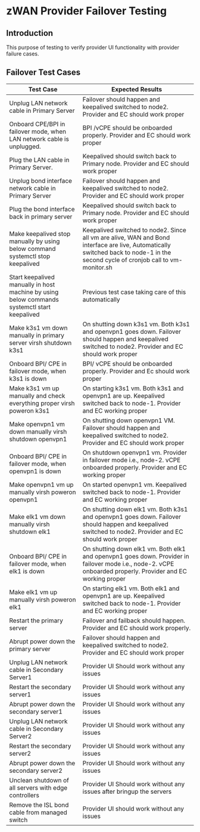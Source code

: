 # zWAN Provider Failover Testing 

## Introduction

This purpose of testing to verify provider UI functionality with provider failure cases.

## Failover Test Cases



| Test Case                                                                      | Expected Results                                                                                                                                                                        |
|--------------------------------------------------------------------------------|-----------------------------------------------------------------------------------------------------------------------------------------------------------------------------------------|
| Unplug LAN network cable in Primary Server                                     | Failover should happen and keepalived switched to node2. Provider and EC should work proper                                                                                             |
| Onboard CPE/BPI in failover mode, when LAN network cable is unplugged.         | BPI /vCPE should be onboarded properly. Provider and EC should work proper                                                                                                              |
| Plug the LAN cable in Primary Server.                                          | Keepalived should switch back to Primary node. Provider and EC should work proper                                                                                                       |
| Unplug bond interface network cable in Primary Server                          | Failover should happen and keepalived switched to node2. Provider and EC should work proper                                                                                             |
| Plug the bond interface back in primary server                                 | Keepalived   should switch back to Primary node. Provider and EC should work proper                                                                                                     |
| Make keepalived stop manually by using below command systemctl stop keepalived | Keepalived   switched to node2. Since all vm are alive, WAN and Bond interface are live,   Automatically switched back to node-1 in the second cycle of cronjob call to   vm-monitor.sh |
| Start keepalived manually in host machine by using below commands systemctl start keepalived   | Previous test case taking care of this automatically                                                                                                                                          |
| Make k3s1 vm down manually in primary server virsh shutdown k3s1               | On   shutting down k3s1 vm. Both k3s1 and openvpn1 goes down. Failover should   happen and keepalived switched to node2. Provider and EC should work proper                             |
| Onboard BPI/ CPE in failover mode, when k3s1 is down                           | BPI/   vCPE should be onboarded properly. Provider and Ec should work proper                                                                                                            |
| Make k3s1 vm up manually and check everything proper virsh poweron k3s1        | On   starting k3s1 vm. Both k3s1 and openvpn1 are up.  Keepalived switched back to node-1.   Provider and EC working proper                                                             |
| Make openvpn1 vm down manually virsh shutdown openvpn1                         | On   shutting down openvpn1 VM. Failover should happen and keepalived switched to   node2. Provider and EC should work proper                                                           |
| Onboard BPI/ CPE in failover mode, when openvpn1 is down                       | On   shutdown openvpn1 vm. Provider in failover mode i.e., node-2. vCPE onboarded   properly. Provider and EC working proper                                                            |
| Make openvpn1 vm up manually virsh poweron openvpn1                            | On   started openvpn1 vm. Keepalived switched back to node-1. Provider and EC   working proper                                                                                          |
| Make elk1 vm down manually virsh shutdown elk1                                 | On   shutting down elk1 vm. Both k3s1 and openvpn1 goes down. Failover should   happen and keepalived switched to node2. Provider and EC should work proper                             |
| Onboard BPI/ CPE in failover mode, when elk1 is down                           | On   shutting down elk1 vm. Both elk1 and openvpn1 goes down. Provider in failover   mode i.e., node-2. vCPE onboarded properly. Provider and EC working proper                         |
| Make   elk1 vm up manually virsh poweron elk1                                  | On starting   elk1 vm. Both elk1 and openvpn1 are up.    Keepalived switched back to node-1. Provider and EC working proper                                                             |
| Restart the primary server                                                     | Failover and failback   should happen. Provider and EC should work properly.                                                                                                            |
| Abrupt power down the primary server                                           | Failover   should happen and keepalived switched to node2. Provider and EC should work   proper                                                                                         |
| Unplug LAN   network cable in Secondary Server1                                | Provider UI Should   work without any issues                                                                                                                                            |
| Restart the secondary server1                                                  | Provider UI Should   work without any issues                                                                                                                                            |
| Abrupt power down the secondary server1                                        | Provider UI Should   work without any issues                                                                                                                                            |
| Unplug LAN   network cable in Secondary Server2                                | Provider UI Should   work without any issues                                                                                                                                            |
| Restart the secondary server2                                                  | Provider UI Should   work without any issues                                                                                                                                            |
| Abrupt power down the secondary server2                                        | Provider UI Should   work without any issues                                                                                                                                            |
| Unclean shutdown of all servers with edge controllers                          | Provider UI Should work without any issues after bringup the servers                                                                                                                    |
| Remove the ISL bond cable from managed switch                                  | Provider UI should work without any issues                                                                             